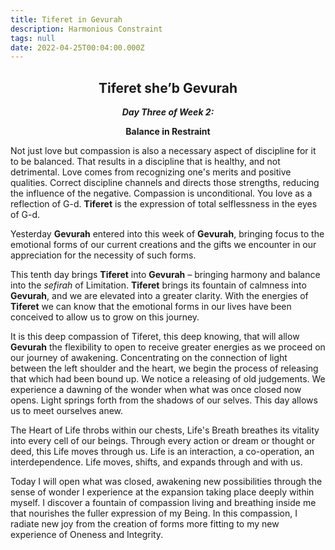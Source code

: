 ```yaml
---
title: Tiferet in Gevurah
description: Harmonious Constraint
tags: null
date: 2022-04-25T00:04:00.000Z
---
```


<div style="font-weight: bold; text-align:center">
<h2>Tiferet she’b Gevurah</h2>
<i>Day Three of Week 2:</i>
<p> Balance in Restraint</p>

</div>

<div class="abstract">

Not just love but compassion is also a necessary aspect of discipline for it to be balanced. That results in a discipline that is healthy, and not detrimental. Love comes from recognizing one's merits and positive qualities. Correct discipline channels and directs those strengths, reducing the influence of the negative. Compassion is unconditional.  You love as a reflection of G-d. <b>Tiferet</b> is the expression of total selflessness in the eyes of G-d. 
</div>

Yesterday **Gevurah** entered into this week of **Gevurah**, bringing focus to the emotional forms of our current creations and the gifts we encounter in our appreciation for the necessity of such forms.

This tenth day brings **Tiferet** into **Gevurah** – bringing harmony and balance into the _sefirah_ of Limitation. **Tiferet** brings its fountain of calmness into **Gevurah**, and we are elevated into a greater clarity. With the energies of **Tiferet** we can know that the emotional forms in our lives have been conceived to allow us to grow on this journey.

It is this deep compassion of Tiferet, this deep knowing, that will allow **Gevurah** the flexibility to open to receive greater energies as we proceed on our journey of awakening. Concentrating on the connection of light between the left shoulder and the heart, we begin the process of releasing that which had been bound up. We notice a releasing of old judgements. We experience a dawning of the wonder when what was once closed now opens. Light springs forth from the shadows of our selves. This day allows us to meet ourselves anew.

The Heart of Life throbs within our chests, Life's Breath breathes its vitality into every cell of our beings. Through every action or dream or thought or deed, this Life moves through us. Life is an interaction, a co-operation, an interdependence. Life moves, shifts, and expands through and with us.

<div class="abstract">

Today I will open what was closed, awakening new possibilities through the sense of wonder I experience at the expansion taking place deeply within myself. I discover a fountain of compassion living and breathing inside me that nourishes the fuller expression of my Being. In this compassion, I radiate new joy from the creation of forms more fitting to my new experience of Oneness and Integrity.
</div>
